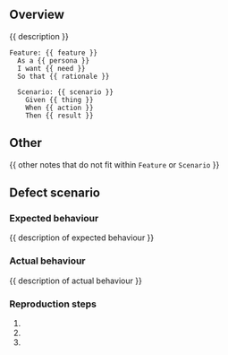 ## Overview
{{ description }}

```gherkin
Feature: {{ feature }}
  As a {{ persona }}
  I want {{ need }}
  So that {{ rationale }}

  Scenario: {{ scenario }}
    Given {{ thing }}
    When {{ action }}
    Then {{ result }}
```

## Other
{{ other notes that do not fit within `Feature` or `Scenario` }}

## Defect scenario

### Expected behaviour
{{ description of expected behaviour }}

### Actual behaviour
{{ description of actual behaviour }}

### Reproduction steps
1.
2.
3.
